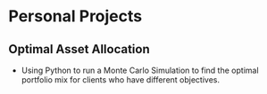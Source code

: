 
# Personal Projects

## Optimal Asset Allocation 

- Using Python to run a Monte Carlo Simulation to find the optimal portfolio mix for clients who have different objectives.
